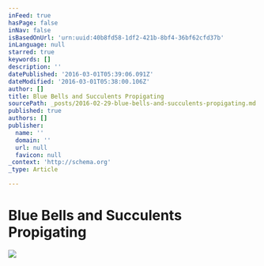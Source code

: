 ```yaml
---
inFeed: true
hasPage: false
inNav: false
isBasedOnUrl: 'urn:uuid:40b8fd58-1df2-421b-8bf4-36bf62cfd37b'
inLanguage: null
starred: true
keywords: []
description: ''
datePublished: '2016-03-01T05:39:06.091Z'
dateModified: '2016-03-01T05:38:00.106Z'
author: []
title: Blue Bells and Succulents Propigating
sourcePath: _posts/2016-02-29-blue-bells-and-succulents-propigating.md
published: true
authors: []
publisher:
  name: ''
  domain: ''
  url: null
  favicon: null
_context: 'http://schema.org'
_type: Article

---
```

# Blue Bells and Succulents Propigating
![](https://s3-us-west-2.amazonaws.com/the-grid-img/p/f2ca4b21ebf3a79c7823d716a64d7a12383e5b53.png)